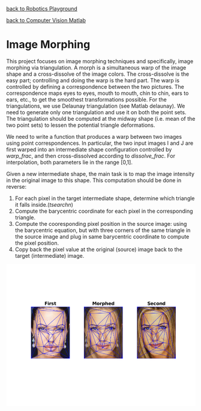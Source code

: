[back to Robotics Playground](https://github.com/sandeepgogadi/Robotics-Playground)

[back to Computer Vision Matlab](https://github.com/sandeepgogadi/Computer-Vision-Matlab)
# Image Morphing

This project focuses on image morphing techniques and specifically, image morphing via triangulation. A morph is a simultaneous warp of the image shape and a cross-dissolve of the image colors. The cross-dissolve is the easy part; controlling and doing the warp is the hard part. The warp is controlled by defining a correspondence between the two pictures. The correspondence maps eyes to eyes, mouth to mouth, chin to chin, ears to ears, etc., to get the smoothest transformations possible.  For the triangulations, we use Delaunay triangulation (see Matlab delaunay). We need to generate only one triangulation and use it on both the point sets. The triangulation should be computed at the midway shape (i.e. mean of the two point sets) to lessen the potential triangle deformations.

We need to write a function that produces a warp between two images using point correspondences. In particular, the two input images I and J are first warped into an intermediate shape configuration controlled by *warp_frac*, and then cross-dissolved according to *dissolve_frac*. For interpolation, both parameters lie in the range [0,1].

Given a new intermediate shape, the main task is to map the image intensity in the original image to this shape. This computation should be done in reverse:

1. For each pixel in the target intermediate shape, determine which triangle it falls inside.(*tsearchn*)
2. Compute the barycentric coordinate for each pixel in the corresponding triangle.
3. Compute the cooresponding pixel position in the source image: using the barycentric equation, but with three corners of the same triangle in the source image and plug in same barycentric coordinate to compute the pixel position.
4. Copy back the pixel value at the original (source) image back to the target (intermediate) image.

![alt text](https://github.com/sandeepgogadi/Computer-Vision-Matlab/blob/master/Image%20Morphing/output.png "Morphed Image")
